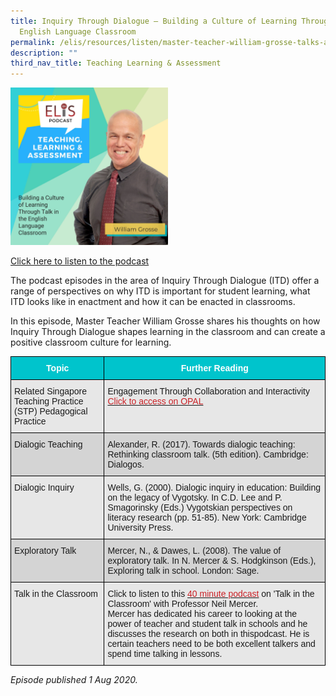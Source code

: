 ```yaml
---
title: Inquiry Through Dialogue – Building a Culture of Learning Through Talk in
  English Language Classroom
permalink: /elis/resources/listen/master-teacher-william-grosse-talks-about-inquiry-through-dialogue/
description: ""
third_nav_title: Teaching Learning & Assessment
---
```

<img src="/images/Building%20a%20Culture%20of%20Learning%20Through%20Talk%20in%20the%20English%20Language%20Classroom.jpg" 
     style="width:50%">
		 
<a href="https://open.spotify.com/episode/2MOXKjTvjs7IaaipP60JmH">Click here to listen to the podcast</a>

The podcast episodes in the area of Inquiry Through Dialogue (ITD) offer a range of perspectives on why ITD is important for student learning, what ITD looks like in enactment and how it can be enacted in classrooms.

In this episode, Master Teacher William Grosse shares his thoughts on how Inquiry Through Dialogue shapes learning in the classroom and can create a positive classroom culture for learning.

<style type="text/css">
.tg  {border-collapse:collapse;border-spacing:0;}
.tg td{border-color:black;border-style:solid;border-width:1px;font-family:Arial, sans-serif;font-size:14px;
  overflow:hidden;padding:10px 5px;word-break:normal;}
.tg th{border-color:black;border-style:solid;border-width:1px;font-family:Arial, sans-serif;font-size:14px;
  font-weight:normal;overflow:hidden;padding:10px 5px;word-break:normal;}
.tg .tg-htg2{background-color:#00C4CC;color:#FFF;font-weight:bold;text-align:center;vertical-align:middle}
.tg .tg-ag2m{background-color:#E7E7E7;text-align:left;vertical-align:top}
.tg .tg-rfng{background-color:#D4D4D4;text-align:left;vertical-align:top}
</style>
<table class="tg">
<thead>
  <tr>
    <th class="tg-htg2"><span style="font-weight:600;color:#FFF;background-color:#00C4CC">Topic</span></th>
    <th class="tg-htg2"><span style="font-weight:600;color:#FFF;background-color:#00C4CC">Further Reading</span></th>
  </tr>
</thead>
<tbody>
  <tr>
    <td class="tg-ag2m">Related Singapore Teaching Practice (STP) Pedagogical Practice </td>
    <td class="tg-ag2m">Engagement Through Collaboration and Interactivity <br><a href="https://www.opal2.moe.edu.sg/csl/s/singapore-teaching-practice/wiki/page/view?title=Encouraging+Learner+Engagement"><span style="color:#CA2126;background-color:transparent">Click to access on OPAL</span></a><br></td>
  </tr>
  <tr>
    <td class="tg-rfng">Dialogic Teaching</td>
    <td class="tg-rfng">Alexander, R. (2017). Towards dialogic teaching: Rethinking classroom talk. (5th edition). Cambridge: Dialogos.<br></td>
  </tr>
  <tr>
    <td class="tg-ag2m">Dialogic Inquiry</td>
    <td class="tg-ag2m">Wells, G. (2000). Dialogic inquiry in education: Building on the legacy of Vygotsky. In C.D. Lee and P. Smagorinsky (Eds.) Vygotskian perspectives on literacy research (pp. 51-85). New York: Cambridge University Press.</td>
  </tr>
  <tr>
    <td class="tg-rfng">Exploratory Talk<br></td>
    <td class="tg-rfng">Mercer, N., &amp; Dawes, L. (2008). The value of exploratory talk. In N. Mercer &amp; S. Hodgkinson (Eds.), Exploring talk in school. London: Sage.  </td>
  </tr>
  <tr>
    <td class="tg-ag2m">Talk in the Classroom</td>
    <td class="tg-ag2m">Click to listen to this <a href="https://player.captivate.fm/episode/492260c3-952b-4740-bacd-db94a28f1e54"><span style="color:#CA2126;background-color:transparent">40 minute podcast</span></a> on 'Talk in the Classroom' with Professor Neil Mercer.<br>Mercer has dedicated his career to looking at the power of teacher and student talk in schools and he discusses the research on both in thispodcast. He is certain teachers need to be both excellent talkers and spend time talking in lessons.</td>
  </tr>
</tbody>
</table>

<em>Episode published 1 Aug 2020.</em>
		 
		 